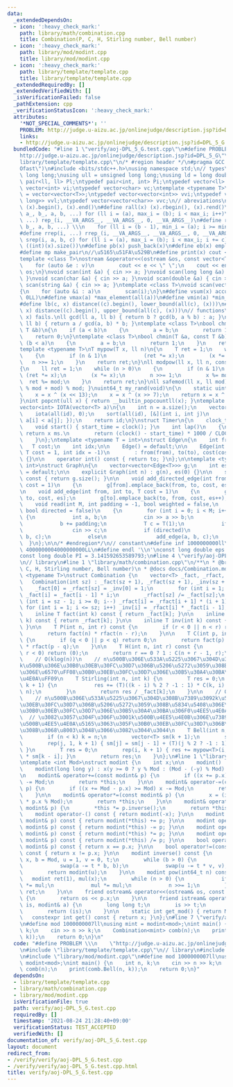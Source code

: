 ```yaml
---
data:
  _extendedDependsOn:
  - icon: ':heavy_check_mark:'
    path: library/math/combination.cpp
    title: Combination(P, C, H, Stirling number, Bell number)
  - icon: ':heavy_check_mark:'
    path: library/mod/modint.cpp
    title: library/mod/modint.cpp
  - icon: ':heavy_check_mark:'
    path: library/template/template.cpp
    title: library/template/template.cpp
  _extendedRequiredBy: []
  _extendedVerifiedWith: []
  _isVerificationFailed: false
  _pathExtension: cpp
  _verificationStatusIcon: ':heavy_check_mark:'
  attributes:
    '*NOT_SPECIAL_COMMENTS*': ''
    PROBLEM: http://judge.u-aizu.ac.jp/onlinejudge/description.jsp?id=DPL_5_G
    links:
    - http://judge.u-aizu.ac.jp/onlinejudge/description.jsp?id=DPL_5_G
  bundledCode: "#line 1 \"verify/aoj-DPL_5_G.test.cpp\"\n#define PROBLEM \\\n    \"\
    http://judge.u-aizu.ac.jp/onlinejudge/description.jsp?id=DPL_5_G\"\n#line 2 \"\
    library/template/template.cpp\"\n/* #region header */\n#pragma GCC optimize(\"\
    Ofast\")\n#include <bits/stdc++.h>\nusing namespace std;\n// types\nusing ll =\
    \ long long;\nusing ull = unsigned long long;\nusing ld = long double;\ntypedef\
    \ pair<ll, ll> Pl;\ntypedef pair<int, int> Pi;\ntypedef vector<ll> vl;\ntypedef\
    \ vector<int> vi;\ntypedef vector<char> vc;\ntemplate <typename T>\nusing mat\
    \ = vector<vector<T>>;\ntypedef vector<vector<int>> vvi;\ntypedef vector<vector<long\
    \ long>> vvl;\ntypedef vector<vector<char>> vvc;\n// abreviations\n#define all(x)\
    \ (x).begin(), (x).end()\n#define rall(x) (x).rbegin(), (x).rend()\n#define rep_(i,\
    \ a_, b_, a, b, ...) for (ll i = (a), max_i = (b); i < max_i; i++)\n#define rep(i,\
    \ ...) rep_(i, __VA_ARGS__, __VA_ARGS__, 0, __VA_ARGS__)\n#define rrep_(i, a_,\
    \ b_, a, b, ...) \\\n    for (ll i = (b - 1), min_i = (a); i >= min_i; i--)\n\
    #define rrep(i, ...) rrep_(i, __VA_ARGS__, __VA_ARGS__, 0, __VA_ARGS__)\n#define\
    \ srep(i, a, b, c) for (ll i = (a), max_i = (b); i < max_i; i += c)\n#define SZ(x)\
    \ ((int)(x).size())\n#define pb(x) push_back(x)\n#define eb(x) emplace_back(x)\n\
    #define mp make_pair\n//\u5165\u51FA\u529B\n#define print(x) cout << x << endl\n\
    template <class T>\nostream &operator<<(ostream &os, const vector<T> &v)\n{\n\
    \    for (auto &e : v)\n        cout << e << \" \";\n    cout << endl;\n    return\
    \ os;\n}\nvoid scan(int &a) { cin >> a; }\nvoid scan(long long &a) { cin >> a;\
    \ }\nvoid scan(char &a) { cin >> a; }\nvoid scan(double &a) { cin >> a; }\nvoid\
    \ scan(string &a) { cin >> a; }\ntemplate <class T>\nvoid scan(vector<T> &a)\n\
    {\n    for (auto &i : a)\n        scan(i);\n}\n#define vsum(x) accumulate(all(x),\
    \ 0LL)\n#define vmax(a) *max_element(all(a))\n#define vmin(a) *min_element(all(a))\n\
    #define lb(c, x) distance((c).begin(), lower_bound(all(c), (x)))\n#define ub(c,\
    \ x) distance((c).begin(), upper_bound(all(c), (x)))\n// functions\n// gcd(0,\
    \ x) fails.\nll gcd(ll a, ll b) { return b ? gcd(b, a % b) : a; }\nll lcm(ll a,\
    \ ll b) { return a / gcd(a, b) * b; }\ntemplate <class T>\nbool chmax(T &a, const\
    \ T &b)\n{\n    if (a < b)\n    {\n        a = b;\n        return 1;\n    }\n\
    \    return 0;\n}\ntemplate <class T>\nbool chmin(T &a, const T &b)\n{\n    if\
    \ (b < a)\n    {\n        a = b;\n        return 1;\n    }\n    return 0;\n}\n\
    template <typename T>\nT mypow(T x, ll n)\n{\n    T ret = 1;\n    while (n > 0)\n\
    \    {\n        if (n & 1)\n            (ret *= x);\n        (x *= x);\n     \
    \   n >>= 1;\n    }\n    return ret;\n}\nll modpow(ll x, ll n, const ll mod)\n\
    {\n    ll ret = 1;\n    while (n > 0)\n    {\n        if (n & 1)\n           \
    \ (ret *= x);\n        (x *= x);\n        n >>= 1;\n        x %= mod;\n      \
    \  ret %= mod;\n    }\n    return ret;\n}\nll safemod(ll x, ll mod) { return (x\
    \ % mod + mod) % mod; }\nuint64_t my_rand(void)\n{\n    static uint64_t x = 88172645463325252ULL;\n\
    \    x = x ^ (x << 13);\n    x = x ^ (x >> 7);\n    return x = x ^ (x << 17);\n\
    }\nint popcnt(ull x) { return __builtin_popcountll(x); }\ntemplate <typename T>\n\
    vector<int> IOTA(vector<T> a)\n{\n    int n = a.size();\n    vector<int> id(n);\n\
    \    iota(all(id), 0);\n    sort(all(id), [&](int i, int j)\n         { return\
    \ a[i] < a[j]; });\n    return id;\n}\nstruct Timer\n{\n    clock_t start_time;\n\
    \    void start() { start_time = clock(); }\n    int lap()\n    {\n        //\
    \ return x ms.\n        return (clock() - start_time) * 1000 / CLOCKS_PER_SEC;\n\
    \    }\n};\ntemplate <typename T = int>\nstruct Edge\n{\n    int from, to;\n \
    \   T cost;\n    int idx;\n\n    Edge() = default;\n\n    Edge(int from, int to,\
    \ T cost = 1, int idx = -1)\n        : from(from), to(to), cost(cost), idx(idx)\
    \ {}\n\n    operator int() const { return to; }\n};\n\ntemplate <typename T =\
    \ int>\nstruct Graph\n{\n    vector<vector<Edge<T>>> g;\n    int es;\n\n    Graph()\
    \ = default;\n\n    explicit Graph(int n) : g(n), es(0) {}\n\n    size_t size()\
    \ const { return g.size(); }\n\n    void add_directed_edge(int from, int to, T\
    \ cost = 1)\n    {\n        g[from].emplace_back(from, to, cost, es++);\n    }\n\
    \n    void add_edge(int from, int to, T cost = 1)\n    {\n        g[from].emplace_back(from,\
    \ to, cost, es);\n        g[to].emplace_back(to, from, cost, es++);\n    }\n\n\
    \    void read(int M, int padding = -1, bool weighted = false,\n             \
    \ bool directed = false)\n    {\n        for (int i = 0; i < M; i++)\n       \
    \ {\n            int a, b;\n            cin >> a >> b;\n            a += padding;\n\
    \            b += padding;\n            T c = T(1);\n            if (weighted)\n\
    \                cin >> c;\n            if (directed)\n                add_directed_edge(a,\
    \ b, c);\n            else\n                add_edge(a, b, c);\n        }\n  \
    \  }\n};\n\n/* #endregion*/\n// constant\n#define inf 1000000000ll\n#define INF\
    \ 4000000004000000000LL\n#define endl '\\n'\nconst long double eps = 0.000000000000001;\n\
    const long double PI = 3.141592653589793;\n#line 4 \"verify/aoj-DPL_5_G.test.cpp\"\
    \n// library\n#line 1 \"library/math/combination.cpp\"\n/**\n * @brief Combination(P,\
    \ C, H, Stirling number, Bell number)\n * @docs docs/Combination.md\n */\ntemplate\
    \ <typename T>\nstruct Combination {\n    vector<T> _fact, _rfact, _inv;\n\n \
    \   Combination(int sz) : _fact(sz + 1), _rfact(sz + 1), _inv(sz + 1) {\n    \
    \    _fact[0] = _rfact[sz] = _inv[0] = 1;\n        for (int i = 1; i <= sz; i++)\
    \ _fact[i] = _fact[i - 1] * i;\n        _rfact[sz] /= _fact[sz];\n        for\
    \ (int i = sz - 1; i >= 0; i--) _rfact[i] = _rfact[i + 1] * (i + 1);\n       \
    \ for (int i = 1; i <= sz; i++) _inv[i] = _rfact[i] * _fact[i - 1];\n    }\n\n\
    \    inline T fact(int k) const { return _fact[k]; }\n\n    inline T rfact(int\
    \ k) const { return _rfact[k]; }\n\n    inline T inv(int k) const { return _inv[k];\
    \ }\n\n    T P(int n, int r) const {\n        if (r < 0 || n < r) return 0;\n\
    \        return fact(n) * rfact(n - r);\n    }\n\n    T C(int p, int q) const\
    \ {\n        if (q < 0 || p < q) return 0;\n        return fact(p) * rfact(q)\
    \ * rfact(p - q);\n    }\n\n    T H(int n, int r) const {\n        if (n < 0 ||\
    \ r < 0) return (0);\n        return r == 0 ? 1 : C(n + r - 1, r);\n    }\n\n\
    \    // O(klog(n))\n    // n\u500B\u306E\u533A\u5225\u3067\u304D\u308B\u7389\u3092\
    k\u500B\u306E\u30B0\u30EB\u30FC\u30D7\u306B\u5206\u5272\u3059\u308B\u5834\u5408\
    \u306E\u6570\uFF08\u30B0\u30EB\u30FC\u30D7\u306E\u30B5\u30A4\u30BA\u306F1\u4EE5\
    \u4E0A\uFF09\n    T Stirling(int n, int k) {\n        T res = 0;\n        rep(i,\
    \ k + 1) {\n            res += (T)((k - i) % 2 ? -1 : 1) * C(k, i) * mypow<T>(i,\
    \ n);\n        }\n        return res / _fact[k];\n    }\n\n    // O(klog(n))\n\
    \    // n\u500B\u306E\u533A\u5225\u3067\u304D\u308B\u7389\u3092k\u500B\u306E\u30B0\
    \u30EB\u30FC\u30D7\u306B\u5206\u5272\u3059\u308B\u5834\u5408\u306E\u6570\uFF08\
    \u30B0\u30EB\u30FC\u30D7\u306E\u30B5\u30A4\u30BA\u306F0\u4EE5\u4E0A\uFF09\n  \
    \  // \u3082\u3057\u304F\u306F\u3001k\u500B\u4EE5\u4E0B\u306E\u7389\u306E\u4E00\
    \u500B\u4EE5\u4E0A\u5165\u3063\u305F\u30B0\u30EB\u30FC\u30D7\u306B\u5206\u3051\
    \u308B\u3068\u8003\u3048\u3066\u3082\u3044\u3044\n    T Bell(int n, int k) {\n\
    \        if (n < k) k = n;\n        vector<T> sm(k + 1);\n        sm[0] = 1;\n\
    \        rep(j, 1, k + 1) { sm[j] = sm[j - 1] + (T)(j % 2 ? -1 : 1) / _fact[j];\
    \ }\n        T res = 0;\n        rep(i, k + 1) { res += mypow<T>(i, n) / _fact[i]\
    \ * sm[k - i]; }\n        return res;\n    }\n};\n#line 1 \"library/mod/modint.cpp\"\
    \ntemplate <int Mod>\nstruct modint {\n    int x;\n\n    modint() : x(0) {}\n\n\
    \    modint(long long y) : x(y >= 0 ? y % Mod : (Mod - (-y) % Mod) % Mod) {}\n\
    \n    modint& operator+=(const modint& p) {\n        if ((x += p.x) >= Mod) x\
    \ -= Mod;\n        return *this;\n    }\n\n    modint& operator-=(const modint&\
    \ p) {\n        if ((x += Mod - p.x) >= Mod) x -= Mod;\n        return *this;\n\
    \    }\n\n    modint& operator*=(const modint& p) {\n        x = (int)(1LL * x\
    \ * p.x % Mod);\n        return *this;\n    }\n\n    modint& operator/=(const\
    \ modint& p) {\n        *this *= p.inverse();\n        return *this;\n    }\n\n\
    \    modint operator-() const { return modint(-x); }\n\n    modint operator+(const\
    \ modint& p) const { return modint(*this) += p; }\n\n    modint operator-(const\
    \ modint& p) const { return modint(*this) -= p; }\n\n    modint operator*(const\
    \ modint& p) const { return modint(*this) *= p; }\n\n    modint operator/(const\
    \ modint& p) const { return modint(*this) /= p; }\n\n    bool operator==(const\
    \ modint& p) const { return x == p.x; }\n\n    bool operator!=(const modint& p)\
    \ const { return x != p.x; }\n\n    modint inverse() const {\n        int a =\
    \ x, b = Mod, u = 1, v = 0, t;\n        while (b > 0) {\n            t = a / b;\n\
    \            swap(a -= t * b, b);\n            swap(u -= t * v, v);\n        }\n\
    \        return modint(u);\n    }\n\n    modint pow(int64_t n) const {\n     \
    \   modint ret(1), mul(x);\n        while (n > 0) {\n            if (n & 1) ret\
    \ *= mul;\n            mul *= mul;\n            n >>= 1;\n        }\n        return\
    \ ret;\n    }\n\n    friend ostream& operator<<(ostream& os, const modint& p)\
    \ {\n        return os << p.x;\n    }\n\n    friend istream& operator>>(istream&\
    \ is, modint& a) {\n        long long t;\n        is >> t;\n        a = modint<Mod>(t);\n\
    \        return (is);\n    }\n\n    static int get_mod() { return Mod; }\n\n \
    \   constexpr int get() const { return x; }\n};\n#line 7 \"verify/aoj-DPL_5_G.test.cpp\"\
    \n#define mod 1000000007ll\nusing mint = modint<mod>;\nint main() {\n    int n,\
    \ k;\n    cin >> n >> k;\n    Combination<mint> comb(n);\n    print(comb.Bell(n,\
    \ k));\n    return 0;\n}\n"
  code: "#define PROBLEM \\\n    \"http://judge.u-aizu.ac.jp/onlinejudge/description.jsp?id=DPL_5_G\"\
    \n#include \"library/template/template.cpp\"\n// library\n#include \"library/math/combination.cpp\"\
    \n#include \"library/mod/modint.cpp\"\n#define mod 1000000007ll\nusing mint =\
    \ modint<mod>;\nint main() {\n    int n, k;\n    cin >> n >> k;\n    Combination<mint>\
    \ comb(n);\n    print(comb.Bell(n, k));\n    return 0;\n}"
  dependsOn:
  - library/template/template.cpp
  - library/math/combination.cpp
  - library/mod/modint.cpp
  isVerificationFile: true
  path: verify/aoj-DPL_5_G.test.cpp
  requiredBy: []
  timestamp: '2021-08-24 21:28:40+09:00'
  verificationStatus: TEST_ACCEPTED
  verifiedWith: []
documentation_of: verify/aoj-DPL_5_G.test.cpp
layout: document
redirect_from:
- /verify/verify/aoj-DPL_5_G.test.cpp
- /verify/verify/aoj-DPL_5_G.test.cpp.html
title: verify/aoj-DPL_5_G.test.cpp
---
```


